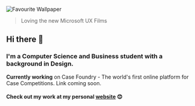 ![Favourite Wallpaper](https://justinzhang.imfast.io/MS2.jpg)
> Loving the new Microsoft UX Films

## Hi there 👋

### I'm a Computer Science and Business student with a background in Design. 
__Currently working__ on Case Foundry - The world's first online platform for Case Competitions. Link coming soon.

#### Check out my work at my personal [website](https://justinzhang.ca/) 😊
